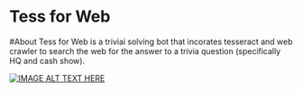# Tess for Web

#About
Tess for Web is a triviai solving bot that incorates tesseract and web crawler to search the web for the answer to a trivia question (specifically HQ and cash show). 

[![IMAGE ALT TEXT HERE](https://img.youtube.com/vi/YOUTUBE_VIDEO_ID_HERE/0.jpg)](https://www.youtube.com/watch?v=HRUf4fZt1Sw)

